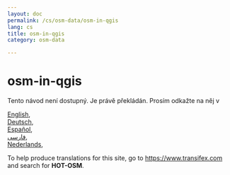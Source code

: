 ```yaml
---
layout: doc
permalink: /cs/osm-data/osm-in-qgis
lang: cs
title: osm-in-qgis
category: osm-data

---
```


osm-in-qgis  
=================  

Tento návod není dostupný. Je právě překládán. Prosím odkažte na něj v   

[English](/en/osm-data/osm-in-qgis),  
[Deutsch](/de/osm-data/osm-in-qgis),  
[Español](/es/osm-data/osm-in-qgis),  
[فارسی](/fa/osm-data/osm-in-qgis),  
[Nederlands](/nl/osm-data/osm-in-qgis),  

To help produce translations for this site, go to <https://www.transifex.com> and search for **HOT-OSM**.  

<!-- hidden text -->
